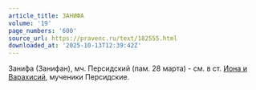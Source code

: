 ```yaml
---
article_title: ЗАНИФА
volume: '19'
page_numbers: '600'
source_url: https://pravenc.ru/text/182555.html
downloaded_at: '2025-10-13T12:39:42Z'
---
```


Зани́фа (Занифан), мч. Персидский (пам. 28 марта) - см. в ст. [Иона и Варахисий](<https://pravenc.ru/text/Иона и Варахисий.html>), мученики Персидские.
